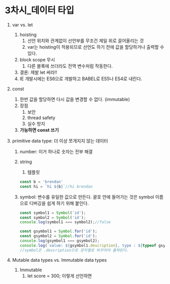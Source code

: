 # 3차시_데이터 타입

1. var vs. let
    1. hoisting
        1. 선언 위치와 관계없이 선언부를 무조건 제일 위로 끌어올리는 것
        2. var는 hoisting이 적용되므로 선언도 하기 전에 값을 할당하거나 출력할 수 있다. 
    2. block scope 무시
        1. 다른 블록에 쓰더라도 전역 변수처럼 작동한다. 
    3. 결론: 제발 let 써라!!
    4. IE 개발시에는 ES6으로 개발하고 BABEL로 ES5나 ES4로 내린다. 
2. const
    1. 한번 값을 할당하면 다시 값을 변경할 수 없다. (immutable)
    2. 장점
        1. 보안
        2. thread safety
        3. 실수 방지
    3. **가능하면 const 쓰기**
3. primitive data type: 더 이상 쪼개지지 않는 데이터
    1. number: 이거 하나로 숫자는 전부 해결
    2. string
        1. 템플릿
        
        ```jsx
        const b = 'brendan'
        const hi = `hi ${b}`//hi brendan
        ```
        
    3. symbol: 변수를 유일한 값으로 만든다. 괄호 안에 들어가는 것은 symbol 이름으로 디버깅을 쉽게 하기 위해 붙인다. 
        
        ```jsx
        const symbol1 = Symbol('id');
        const symbol2 = Symbol('id');
        console.log(symbol1 === symbol2);//false
        ```
        
        ```jsx
        const gsymbol1 = Symbol.for('id');
        const gsymbol2 = Symbol.for('id');
        console.log(gsymbol1 === gsymbol2);
        console.log(`value: ${gsymbol1.description}, type : ${typeof gsymbol1}`);
        //symbol은 .description으로 문자열로 바꾸어야 출력된다. 
        ```
        
4. Mutable data types vs. Immutable data types
    1. Immutable
        1. let score = 300; 이렇게 선언하면